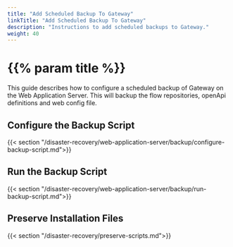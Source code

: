 ```yaml
---
title: "Add Scheduled Backup To Gateway"
linkTitle: "Add Scheduled Backup To Gateway"
description: "Instructions to add scheduled backups to Gateway."
weight: 40
---
```


# {{% param title %}}

This guide describes how to configure a scheduled backup of Gateway on the Web Application Server. This will backup the flow repositories, openApi definitions and web config file.

## Configure the Backup Script

{{< section "/disaster-recovery/web-application-server/backup/configure-backup-script.md">}}

## Run the Backup Script

{{< section "/disaster-recovery/web-application-server/backup/run-backup-script.md">}}

## Preserve Installation Files

{{< section "/disaster-recovery/preserve-scripts.md">}}